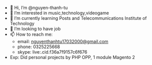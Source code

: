 - 👋 Hi, I’m @nguyen-thanh-tu
- 👀 I’m interested in music,technology,videogame
- 🌱 I’m currently learning Posts and Telecommunications Institute of Technology
- 💞️ I’m looking to have job
- 📫 How to reach me: 
  +  email: nguyenthanhtu17032000@gmail.com
  +  phone: 0325225668
  +  skype: live:.cid.f36a7f9157c6f676
-    Exp: Did personal projects by PHP OPP, 1 module Magento 2
<!---
nguyen-thanh-tu/nguyen-thanh-tu is a ✨ special ✨ repository because its `README.md` (this file) appears on your GitHub profile.
You can click the Preview link to take a look at your changes.
--->
